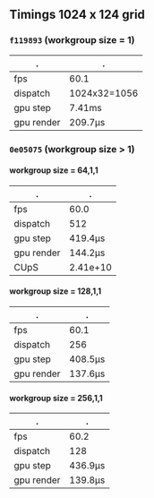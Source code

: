 ## Timings 1024 x 124 grid

### `f119893` (workgroup size = 1)

. | .
-|-
fps | 60.1
dispatch | 1024x32=1056
gpu step | 7.41ms
gpu render | 209.7µs

### `0e05075` (workgroup size > 1)

#### workgroup size = 64,1,1

. | .
-|-
fps | 60.0
dispatch | 512
gpu step | 419.4µs
gpu render | 144.2µs
CUpS | 2.41e+10

#### workgroup size = 128,1,1

. | .
-|-
fps | 60.1
dispatch | 256
gpu step | 408.5µs
gpu render | 137.6µs

#### workgroup size = 256,1,1

. | .
-|-
fps | 60.2
dispatch | 128
gpu step | 436.9µs
gpu render | 139.8µs
